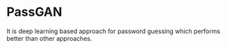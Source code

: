 # PassGAN
It is  deep learning based approach for password guessing which performs better than other approaches.
